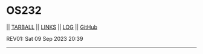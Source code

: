 # OS232
|| [TARBALL](https://github.com/syauqiarman/) || [LINKS](https://syauqiarman.github.io/os232/LINKS/) || [LOG](TXT/mylog.txt) || [GitHub](https://github.com/syauqiarman/)

REV01: Sat 09 Sep 2023 20:39
<br>
<hr>
